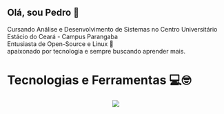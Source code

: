 ## Olá, sou Pedro 👋
Cursando Análise e Desenvolvimento de Sistemas no Centro Universitário Estácio do Ceará - Campus Parangaba \
Entusiasta de Open-Source e Linux 🐧 \
apaixonado por tecnologia e sempre buscando aprender mais.
# Tecnologias e Ferramentas 💻🤓

<p align="center">
  <a href="https://skillicons.dev">
    <img src="https://skillicons.dev/icons?i=linux,debian,bash,python,flask,selenium,mysql,postgres,aws,git,docker,ansible" />
  </a>
</p>
